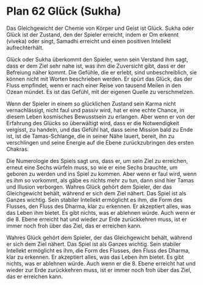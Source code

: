 # Plan 62 Glück (Sukha)

Das Gleichgewicht der Chemie von Körper und Geist ist Glück. Sukha oder Glück ist der Zustand, den der Spieler erreicht, indem er Om erkennt (viveka) oder singt, Samadhi erreicht und einen positiven Intellekt aufrechterhält.

Glück oder Sukha überkommt den Spieler, wenn sein Verstand ihm sagt, dass er dem Ziel sehr nahe ist, was ihm die Zuversicht gibt, dass er der Befreiung näher kommt. Die Gefühle, die er erlebt, sind unbeschreiblich, sie können nicht mit Worten beschrieben werden. Er spürt das Glück, das der Fluss empfindet, wenn er nach einer Reise von tausend Meilen in den Ozean mündet. Es ist das Gefühl, mit der eigenen Quelle zu verschmelzen.

Wenn der Spieler in einem so glücklichen Zustand sein Karma nicht vernachlässigt, nicht faul und passiv wird, hat er eine echte Chance, in diesem Leben kosmisches Bewusstsein zu erlangen. Aber wenn er von der Erfahrung des Glücks so überwältigt wird, dass er die Notwendigkeit vergisst, zu handeln, und das Gefühl hat, dass seine Mission bald zu Ende ist, ist die Tamas-Schlange, die in seiner Nähe lauert, bereit, ihn zu verschlingen und seine Energie auf die Ebene zurückzubringen des ersten Chakras.

Die Numerologie des Spiels sagt uns, dass er, um sein Ziel zu erreichen, erneut eine Sechs würfeln muss, so wie er eine Sechs brauchte, um geboren zu werden und ins Spiel zu kommen. Aber wenn er faul wird, wenn es ihm so vorkommt, als gäbe es nichts mehr zu tun, dann sind hier Tamas und Illusion verborgen. Wahres Glück gehört dem Spieler, der das Gleichgewicht behält, während er sich dem Ziel nähert. Das Spiel ist als Ganzes wichtig. Sein stabiler Intellekt ermöglicht es ihm, die Form des Flusses, den Fluss des Dharma, klar zu erkennen. Er akzeptiert alles, was das Leben ihm bietet. Es gibt nichts, was er ablehnen würde. Auch wenn er die 8. Ebene erreicht hat und wieder zur Erde zurückkehren muss, ist er immer noch froh über das Ziel, das er erreichen kann.

Wahres Glück gehört dem Spieler, der das Gleichgewicht behält, während er sich dem Ziel nähert. Das Spiel ist als Ganzes wichtig. Sein stabiler Intellekt ermöglicht es ihm, die Form des Flusses, den Fluss des Dharma, klar zu erkennen. Er akzeptiert alles, was das Leben ihm bietet. Es gibt nichts, was er ablehnen würde. Auch wenn er die 8. Ebene erreicht hat und wieder zur Erde zurückkehren muss, ist er immer noch froh über das Ziel, das er erreichen kann.
